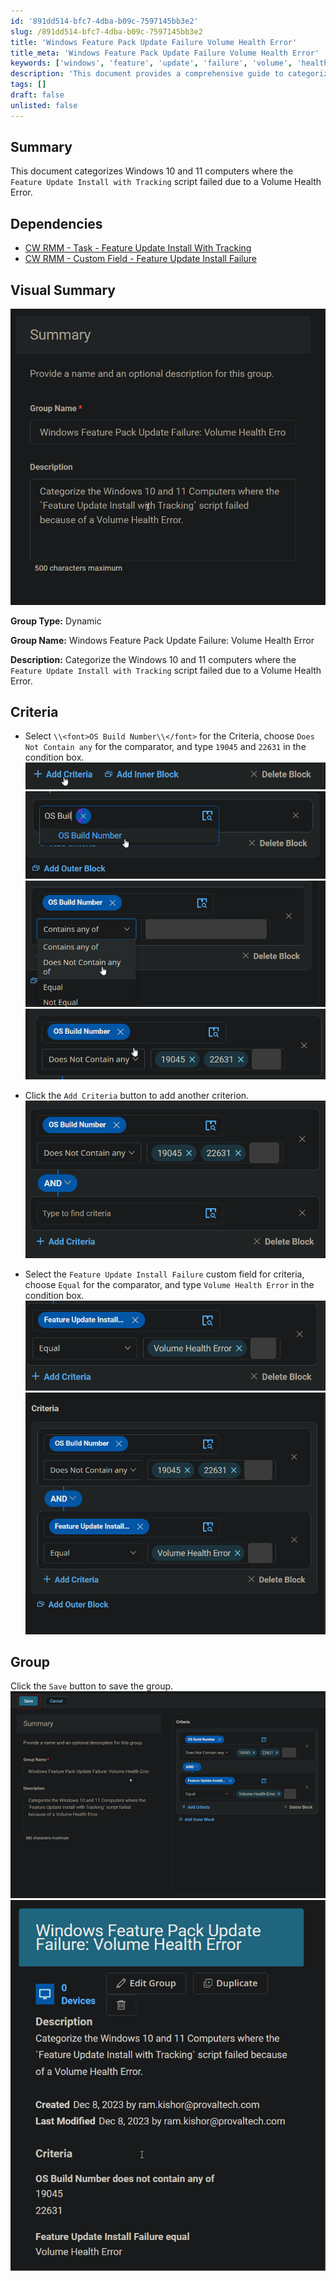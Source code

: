 ```yaml
---
id: '891dd514-bfc7-4dba-b09c-7597145bb3e2'
slug: /891dd514-bfc7-4dba-b09c-7597145bb3e2
title: 'Windows Feature Pack Update Failure Volume Health Error'
title_meta: 'Windows Feature Pack Update Failure Volume Health Error'
keywords: ['windows', 'feature', 'update', 'failure', 'volume', 'health', 'error']
description: 'This document provides a comprehensive guide to categorizing Windows 10 and 11 computers where the Feature Update Install with Tracking script failed due to a Volume Health Error. It includes dependencies, criteria for grouping, and visual aids to assist in the process.'
tags: []
draft: false
unlisted: false
---
```


## Summary

This document categorizes Windows 10 and 11 computers where the `Feature Update Install with Tracking` script failed due to a Volume Health Error.

## Dependencies

- [CW RMM - Task - Feature Update Install With Tracking](<../tasks/Feature Update Install With Tracking.md>)
- [CW RMM - Custom Field - Feature Update Install Failure](<../custom-fields/Feature Update Install Failure.md>)

## Visual Summary

![Image](../../../static/img/Windows-Feature-Pack-Update-Failure-Volume-Health-Error/image_1.png)

**Group Type:** Dynamic

**Group Name:** Windows Feature Pack Update Failure: Volume Health Error

**Description:** Categorize the Windows 10 and 11 computers where the `Feature Update Install with Tracking` script failed due to a Volume Health Error.

## Criteria

- Select `\\<font>OS Build Number\\</font>` for the Criteria, choose `Does Not Contain any` for the comparator, and type `19045` and `22631` in the condition box.  
  ![Image](../../../static/img/Windows-Feature-Pack-Update-Failure-Volume-Health-Error/image_2.png)  
  ![Image](../../../static/img/Windows-Feature-Pack-Update-Failure-Volume-Health-Error/image_3.png)  
  ![Image](../../../static/img/Windows-Feature-Pack-Update-Failure-Volume-Health-Error/image_4.png)  
  ![Image](../../../static/img/Windows-Feature-Pack-Update-Failure-Volume-Health-Error/image_5.png)

- Click the `Add Criteria` button to add another criterion.  
  ![Image](../../../static/img/Windows-Feature-Pack-Update-Failure-Volume-Health-Error/image_6.png)

- Select the `Feature Update Install Failure` custom field for criteria, choose `Equal` for the comparator, and type `Volume Health Error` in the condition box.  
  ![Image](../../../static/img/Windows-Feature-Pack-Update-Failure-Volume-Health-Error/image_7.png)  
  ![Image](../../../static/img/Windows-Feature-Pack-Update-Failure-Volume-Health-Error/image_8.png)

## Group

Click the `Save` button to save the group.  
![Image](../../../static/img/Windows-Feature-Pack-Update-Failure-Volume-Health-Error/image_9.png)  
![Image](../../../static/img/Windows-Feature-Pack-Update-Failure-Volume-Health-Error/image_10.png)



